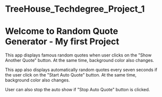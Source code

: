# TreeHouse_Techdegree_Project_1

# Welcome to Random Quote Generator - My first Project

This app displays famous random quotes when user clicks on the "Show Another Quote" button. At the same time, background color also changes.

This app also displays automatically random quotes every seven seconds if the user click on the "Start Auto Quote" button. At the same time, background color also changes.

User can also stop the auto show if "Stop Auto Quote" button is clicked.
